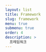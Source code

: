 ```yaml
---
layout: list
title: Framework
slug: framework
menu: true
submenu: true
order: 4
description: >
  프레임워크
---
```

